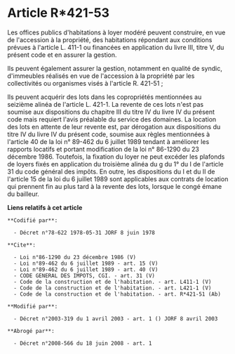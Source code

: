 # Article R*421-53

Les offices publics d'habitations à loyer modéré peuvent construire, en vue de l'accession à la propriété, des habitations
répondant aux conditions prévues à l'article L. 411-1 ou financées en application du livre III, titre V, du présent code et
en assurer la gestion. 

Ils peuvent également assurer la gestion, notamment en qualité de syndic, d'immeubles réalisés en vue de l'accession à la
propriété par les collectivités ou organismes visés à l'article R. 421-51 ; 

Ils peuvent acquérir des lots dans les copropriétés mentionnées au seizième alinéa de l'article L. 421-1. La revente de ces
lots n'est pas soumise aux dispositions du chapitre III du titre IV du livre IV du présent code mais requiert l'avis
préalable du service des domaines. La location des lots en attente de leur revente est, par dérogation aux dispositions du
titre IV du livre IV du présent code, soumise aux règles mentionnées à l'article 40 de la loi n° 89-462 du 6 juillet 1989
tendant à améliorer les rapports locatifs et portant modification de la loi n° 86-1290 du 23 décembre 1986. Toutefois, la
fixation du loyer ne peut excéder les plafonds de loyers fixés en application du troisième alinéa du g du 1° du I de
l'article 31 du code général des impôts. En outre, les dispositions du I et du II de l'article 15 de la loi du 6 juillet 1989
sont applicables aux contrats de location qui prennent fin au plus tard à la revente des lots, lorsque le congé émane du
bailleur.

**Liens relatifs à cet article**

	**Codifié par**:

	  - Décret n°78-622 1978-05-31 JORF 8 juin 1978

	**Cite**:

	  - Loi n°86-1290 du 23 décembre 1986 (V)
	  - Loi n°89-462 du 6 juillet 1989 - art. 15 (V)
	  - Loi n°89-462 du 6 juillet 1989 - art. 40 (V)
	  - CODE GENERAL DES IMPOTS, CGI. - art. 31 (V)
	  - Code de la construction et de l'habitation. - art. L411-1 (V)
	  - Code de la construction et de l'habitation. - art. L421-1 (V)
	  - Code de la construction et de l'habitation. - art. R*421-51 (Ab)

	**Modifié par**:

	  - Décret n°2003-319 du 1 avril 2003 - art. 1 () JORF 8 avril 2003

	**Abrogé par**:

	  - Décret n°2008-566 du 18 juin 2008 - art. 1
